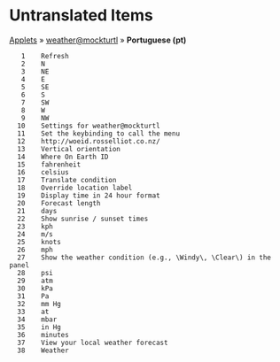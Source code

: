 # Untranslated Items
[Applets](../../../README.md) &#187; [weather@mockturtl](../README.md) &#187; **Portuguese (pt)**

       1	Refresh
       2	N
       3	NE
       4	E
       5	SE
       6	S
       7	SW
       8	W
       9	NW
      10	Settings for weather@mockturtl
      11	Set the keybinding to call the menu
      12	http://woeid.rosselliot.co.nz/
      13	Vertical orientation
      14	Where On Earth ID
      15	fahrenheit
      16	celsius
      17	Translate condition
      18	Override location label
      19	Display time in 24 hour format
      20	Forecast length
      21	days
      22	Show sunrise / sunset times
      23	kph
      24	m/s
      25	knots
      26	mph
      27	Show the weather condition (e.g., \Windy\, \Clear\) in the panel
      28	psi
      29	atm
      30	kPa
      31	Pa
      32	mm Hg
      33	at
      34	mbar
      35	in Hg
      36	minutes
      37	View your local weather forecast
      38	Weather
